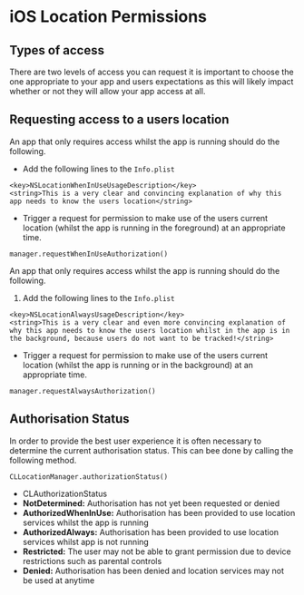 # iOS Location Permissions

## Types of access

There are two levels of access you can request it is important to choose the one appropriate to your app and users expectations as this will likely impact whether or not they will allow your app access at all.

## Requesting access to a users location

An app that only requires access whilst the app is running should do the following.

 - Add the following lines to the `Info.plist`
```
<key>NSLocationWhenInUseUsageDescription</key>
<string>This is a very clear and convincing explanation of why this app needs to know the users location</string>
```
 - Trigger a request for permission to make use of the users current location (whilst the app is running in the foreground) at an appropriate time.
```
manager.requestWhenInUseAuthorization()
```

An app that only requires access whilst the app is running should do the following.

1. Add the following lines to the `Info.plist`

```
<key>NSLocationAlwaysUsageDescription</key>
<string>This is a very clear and even more convincing explanation of why this app needs to know the users location whilst in the app is in the background, because users do not want to be tracked!</string>
```
 - Trigger a request for permission to make use of the users current location (whilst the app is running or in the background) at an appropriate time.
```
manager.requestAlwaysAuthorization()
```
## Authorisation Status

In order to provide the best user experience it is often necessary to determine the current authorisation status.  This can bee done by calling the following method.

```
CLLocationManager.authorizationStatus()
```

 - CLAuthorizationStatus
  - **NotDetermined:**  Authorisation has not yet been requested or denied
  - **AuthorizedWhenInUse:** Authorisation has been provided to use location services whilst the app is running
  - **AuthorizedAlways:**  Authorisation has been provided to use location services whilst app is not running
  - **Restricted:**  The user may not be able to grant permission due to device restrictions such as parental controls
  - **Denied:**  Authorisation has been denied and location services may not be used at anytime
